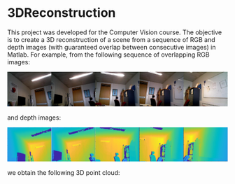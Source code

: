 # 3DReconstruction

This project was developed for the Computer Vision course. The objective is to create a 3D reconstruction of a scene from a sequence of RGB and depth images (with guaranteed overlap between consecutive images) in Matlab. For example, from the following sequence of overlapping RGB images:

![Screenshot](images/sequence_rgb.png)

and depth images:

![Screenshot](images/sequence_depth.png)

we obtain the following 3D point cloud:

